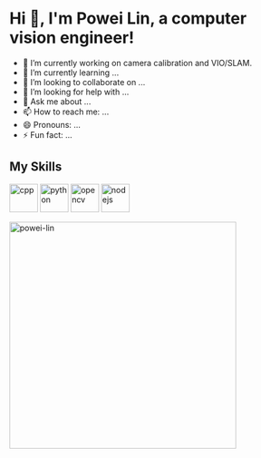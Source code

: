 # Hi 👋, I'm Powei Lin, a computer vision engineer!

- 🔭 I’m currently working on camera calibration and VIO/SLAM.
- 🌱 I’m currently learning ...
- 👯 I’m looking to collaborate on ...
- 🤔 I’m looking for help with ...
- 💬 Ask me about ...
- 📫 How to reach me: ...
- 😄 Pronouns: ...
- ⚡ Fun fact: ...
## My Skills
<p align="left">
  <img src="https://img.icons8.com/color/240/000000/c-plus-plus-logo.png" alt="cpp" width="50" height="50"/>
  <img src="https://img.icons8.com/color/240/000000/python--v1.png" alt="python" width="50" height="50"/>
  <img src="https://img.icons8.com/color/240/000000/opencv.png" alt="opencv" width="50" height="50"/>
  <img src="https://img.icons8.com/fluency/240/000000/node-js.png" alt="nodejs" width="50" height="50"/>
</p>
<img align="left" width="400" src="https://github-readme-stats.vercel.app/api/top-langs/?username=powei-lin&layout=compact&hide=html,asp,jupyter notebook" alt="powei-lin" />
